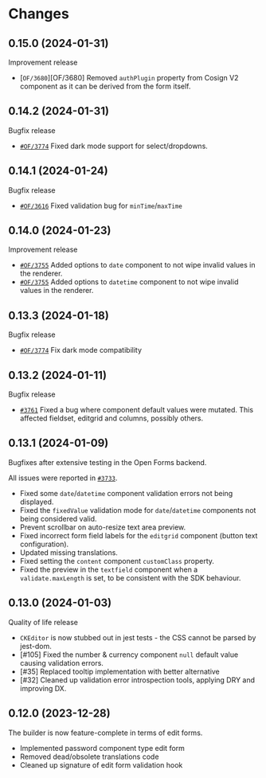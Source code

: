 # Changes

## 0.15.0 (2024-01-31)

Improvement release

- [`OF/3680`][OF/3680] Removed `authPlugin` property from Cosign V2 component as it can be derived
  from the form itself.

[#OF/3680]: https://github.com/open-formulieren/open-forms/issues/3680

## 0.14.2 (2024-01-31)

Bugfix release

- [`#OF/3774`][#OF/3774] Fixed dark mode support for select/dropdowns.

[#OF/3774]: https://github.com/open-formulieren/open-forms/issues/3774

## 0.14.1 (2024-01-24)

Bugfix release

- [`#OF/3616`][#OF/3616] Fixed validation bug for `minTime`/`maxTime`

[#OF/3616]: https://github.com/open-formulieren/open-forms/issues/3616

## 0.14.0 (2024-01-23)

Improvement release

- [`#OF/3755`][#OF/3755] Added options to `date` component to not wipe invalid values in the
  renderer.
- [`#OF/3755`][#OF/3755] Added options to `datetime` component to not wipe invalid values in the
  renderer.

[#OF/3755]: https://github.com/open-formulieren/open-forms/issues/3755

## 0.13.3 (2024-01-18)

Bugfix release

- [`#OF/3774`][#OF/3774] Fix dark mode compatibility

[#OF/3774]: https://github.com/open-formulieren/open-forms/issues/3774

## 0.13.2 (2024-01-11)

Bugfix release

- [`#3761`][#3761] Fixed a bug where component default values were mutated. This affected fieldset,
  editgrid and columns, possibly others.

[#3761]: https://github.com/open-formulieren/open-forms/issues/3761

## 0.13.1 (2024-01-09)

Bugfixes after extensive testing in the Open Forms backend.

All issues were reported in [`#3733`](https://github.com/open-formulieren/open-forms/issues/3733).

- Fixed some `date`/`datetime` component validation errors not being displayed.
- Fixed the `fixedValue` validation mode for `date`/`datetime` components not being considered
  valid.
- Prevent scrollbar on auto-resize text area preview.
- Fixed incorrect form field labels for the `editgrid` component (button text configuration).
- Updated missing translations.
- Fixed setting the `content` component `customClass` property.
- Fixed the preview in the `textfield` component when a `validate.maxLength` is set, to be
  consistent with the SDK behaviour.

## 0.13.0 (2024-01-03)

Quality of life release

- `CKEditor` is now stubbed out in jest tests - the CSS cannot be parsed by jest-dom.
- [#105] Fixed the number & currency component `null` default value causing validation errors.
- [#35] Replaced tooltip implementation with better alternative
- [#32] Cleaned up validation error introspection tools, applying DRY and improving DX.

## 0.12.0 (2023-12-28)

The builder is now feature-complete in terms of edit forms.

- Implemented password component type edit form
- Removed dead/obsolete translations code
- Cleaned up signature of edit form validation hook
